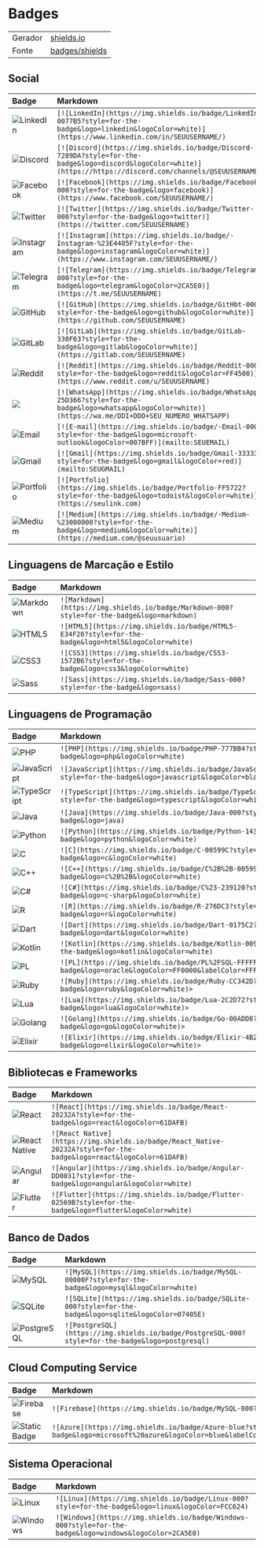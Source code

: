 # Badges

<table>
  <tr>
    <td>
      Gerador
    </td>
    <td>
       <a href="https://shields.io/">
          shields.io
       </a>
    </td>
  </tr>
  <tr>
    <td>
      Fonte
    </td>
    <td>
       <a href="https://github.com/badges/shields">
          badges/shields
       </a>
    </td>
  </tr>
</table>

## Social
<table>
  <thead>
    <tr align="left">
      <th>Badge</th>
      <th>Markdown</th>
    </tr>
  </thead>
  <tbody align="left">
    <tr>
      <td>
        <img align="center" alt="LinkedIn" src="https://img.shields.io/badge/LinkedIn-0077B5?style=for-the-badge&logo=linkedin&logoColor=white">
      </td>
      <td>
        <code>[![LinkedIn](https://img.shields.io/badge/LinkedIn-0077B5?style=for-the-badge&logo=linkedin&logoColor=white)](https://www.linkedin.com/in/SEUUSERNAME/)</code>
      </td>
    </tr>
    <tr>
      <td>
        <img align="center" alt="Discord" src="https://img.shields.io/badge/Discord-7289DA?style=for-the-badge&logo=discord&logoColor=white">
      </td>
      <td>
        <code>[![Discord](https://img.shields.io/badge/Discord-7289DA?style=for-the-badge&logo=discord&logoColor=white)](https://https://discord.com/channels/@SEUUSERNAME/)</code>
      </td>
    </tr>
    <tr>
      <td>
        <img align="center" alt="Facebook" src="https://img.shields.io/badge/Facebook-000?style=for-the-badge&logo=facebook">
      </td>
      <td>
        <code>[![Facebook](https://img.shields.io/badge/Facebook-000?style=for-the-badge&logo=facebook)](https://www.facebook.com/SEUUSERNAME/)</code>
      </td>
    </tr>
    <tr>
      <td>
        <img align="center" alt="Twitter" src="https://img.shields.io/badge/Twitter-000?style=for-the-badge&logo=twitter">
      </td>
      <td>
        <code>[![Twitter](https://img.shields.io/badge/Twitter-000?style=for-the-badge&logo=twitter)](https://twitter.com/SEUUSERNAME)</code>
      </td>
    </tr>
    <tr>
      <td>
        <img align="center" alt="Instagram" src="https://img.shields.io/badge/-Instagram-%23E4405F?style=for-the-badge&logo=instagram&logoColor=white">
      </td>
      <td>
        <code>[![Instagram](https://img.shields.io/badge/-Instagram-%23E4405F?style=for-the-badge&logo=instagram&logoColor=white)](https://www.instagram.com/SEUUSERNAME/)</code>
      </td>
    </tr>
    <tr>
      <td>
        <img align="center" alt="Telegram" src="https://img.shields.io/badge/Telegram-000?style=for-the-badge&logo=telegram">
      </td>
      <td>
        <code>[![Telegram](https://img.shields.io/badge/Telegram-000?style=for-the-badge&logo=telegram&logoColor=2CA5E0)](https://t.me/SEUUSERNAME)</code>
      </td>
    </tr>
    <tr>
      <td>
        <img align="center" alt="GitHub" src="https://img.shields.io/badge/GitHub-000?style=for-the-badge&logo=github">
      </td>
      <td>
        <code>[![GitHub](https://img.shields.io/badge/GitHbt-000?style=for-the-badge&logo=github&logoColor=white)](https://github.com/SEUUSERNAME)</code>
      </td>
    </tr>
    <tr>
      <td>
        <img align="center" alt="GitLab" src="https://img.shields.io/badge/GitLab-330F63?style=for-the-badge&logo=gitlab&logoColor=white">
      </td>
      <td>
        <code>[![GitLab](https://img.shields.io/badge/GitLab-330F63?style=for-the-badge&logo=gitlab&logoColor=white)](https://gitlab.com/SEUUSERNAME)</code>
      </td>
    </tr>
      <td>
        <img align="center" alt="Reddit" src="https://img.shields.io/badge/Reddit-000?style=for-the-badge&logo=reddit">
      </td>
      <td>
        <code>[![Reddit](https://img.shields.io/badge/Reddit-000?style=for-the-badge&logo=reddit&logoColor=FF4500)](https://www.reddit.com/u/SEUUSERNAME)</code>
      </td>
    </tr>
    <tr>
      <td>
        <img src="https://img.shields.io/badge/WhatsApp-25D366?style=for-the-badge&logo=whatsapp&logoColor=white">
      </td>
      <td>
        <code>[![WhatsApp](https://img.shields.io/badge/WhatsApp-25D366?style=for-the-badge&logo=whatsapp&logoColor=white)](https://wa.me/DDI+DDD+SEU_NUMERO_WHATSAPP)</code>
      </td>
    </tr>
      <td>
        <img align="center" alt="Email" src="https://img.shields.io/badge/-Email-000?style=for-the-badge&logo=microsoft-outlook&logoColor=007BFF">
      </td>
      <td>
        <code>[![E-mail](https://img.shields.io/badge/-Email-000?style=for-the-badge&logo=microsoft-outlook&logoColor=007BFF)](mailto:SEUEMAIL)</code>
      </td>
    </tr>
  </tr>
      <td>
        <img align="center" alt="Gmail" src="https://img.shields.io/badge/Gmail-333333?style=for-the-badge&logo=gmail&logoColor=red">
      </td>
      <td>
        <code>[![Gmail](https://img.shields.io/badge/Gmail-333333?style=for-the-badge&logo=gmail&logoColor=red)](mailto:SEUGMAIL)</code>
      </td>
    </tr>
      </tr>
      <td>
        <img align="center" alt="Portfolio" src="https://img.shields.io/badge/Portfolio-FF5722?style=for-the-badge&logo=todoist&logoColor=white">
      </td>
      <td>
        <code>[![Portfolio](https://img.shields.io/badge/Portfolio-FF5722?style=for-the-badge&logo=todoist&logoColor=white)](https://seulink.com)</code>
      </td>
    </tr>
  </tr>
      <td>
        <img align="center" alt="Medium" src="https://img.shields.io/badge/-Medium-%23000000?style=for-the-badge&logo=medium&logoColor=white">
      </td>
      <td>
        <code>[![Medium](https://img.shields.io/badge/-Medium-%23000000?style=for-the-badge&logo=medium&logoColor=white)](https://medium.com/@seuusuario)</code>
      </td>
    </tr>
  </tbody>
  <tfoot></tfoot>
</table>

## Linguagens de Marcação e Estilo
<table>
  <thead>
    <tr align="left">
      <th>Badge</th>
      <th>Markdown</th>
    </tr>
  </thead>
  <tbody align="left">
    <tr>
      <td>
        <img align="center" alt="Markdown" src="https://img.shields.io/badge/Markdown-000?style=for-the-badge&logo=markdown">
      </td>
      <td>
        <code>![Markdown](https://img.shields.io/badge/Markdown-000?style=for-the-badge&logo=markdown)</code>
      </td>
    </tr>
    <tr>
      <td>
        <img align="center" alt="HTML5" src="https://img.shields.io/badge/HTML5-E34F26?style=for-the-badge&logo=html5&logoColor=white">
      </td>
      <td>
        <code>![HTML5](https://img.shields.io/badge/HTML5-E34F26?style=for-the-badge&logo=html5&logoColor=white)</code>
      </td>
    </tr>
    <tr>
      <td>
        <img align="center" alt="CSS3" src="https://img.shields.io/badge/CSS3-1572B6?style=for-the-badge&logo=css3&logoColor=white">
      </td>
      <td>
        <code>![CSS3](https://img.shields.io/badge/CSS3-1572B6?style=for-the-badge&logo=css3&logoColor=white)</code>
      </td>
    </tr>
    <tr>
      <td>
        <img align="center" alt="Sass" src="https://img.shields.io/badge/Sass-000?style=for-the-badge&logo=sass">
      </td>
      <td>
        <code>![Sass](https://img.shields.io/badge/Sass-000?style=for-the-badge&logo=sass)</code>
      </td>
    </tr>
    
  </tbody>
  <tfoot></tfoot>
</table>

## Linguagens de Programação
<table>
  <thead>
    <tr align="left">
      <th>Badge</th>
      <th>Markdown</th>
    </tr>
  </thead>
  <tbody align="left">
  <tr>
      <td>
        <img align="center" alt="PHP" src="https://img.shields.io/badge/PHP-777BB4?style=for-the-badge&logo=php&logoColor=white">
      </td>
      <td>
        <code>![PHP](https://img.shields.io/badge/PHP-777BB4?style=for-the-badge&logo=php&logoColor=white)</code>
      </td>
    </tr>
    <tr>
      <td>
        <img align="center" alt="JavaScript" src="https://img.shields.io/badge/JavaScript-F7DF1E?style=for-the-badge&logo=javascript&logoColor=black">
      </td>
      <td>
        <code>![JavaScript](https://img.shields.io/badge/JavaScript-F7DF1E?style=for-the-badge&logo=javascript&logoColor=black)</code>
      </td>
    </tr>
    <tr>
      <td>
        <img align="center" alt="TypeScript" src="https://img.shields.io/badge/TypeScript-007ACC?style=for-the-badge&logo=typescript&logoColor=white">
      </td>
      <td>
        <code>![TypeScript](https://img.shields.io/badge/TypeScript-007ACC?style=for-the-badge&logo=typescript&logoColor=white)</code>
      </td>
    </tr>
    <tr>
      <td>
        <img align="center" alt="Java" src="https://img.shields.io/badge/Java-000?style=for-the-badge&logo=java">
      </td>
      <td>
        <code>![Java](https://img.shields.io/badge/Java-000?style=for-the-badge&logo=java)</code>
      </td>
    </tr>
    <tr>
      <td>
        <img align="center" alt="Python" src="https://img.shields.io/badge/Python-14354C?style=for-the-badge&logo=python&logoColor=white">
      </td>
      <td>
        <code>![Python](https://img.shields.io/badge/Python-14354C?style=for-the-badge&logo=python&logoColor=white)</code>
      </td>
    </tr>
    <tr>
      <td>
        <img align="center" alt="C" src="https://img.shields.io/badge/C-00599C?style=for-the-badge&logo=c&logoColor=white">
      </td>
      <td>
        <code>![C](https://img.shields.io/badge/C-00599C?style=for-the-badge&logo=c&logoColor=white)</code>
      </td>
    </tr>
    <tr>
      <td>
        <img align="center" alt="C++" src="https://img.shields.io/badge/C%2B%2B-00599C?style=for-the-badge&logo=c%2B%2B&logoColor=white">
      </td>
      <td>
        <code>![C++](https://img.shields.io/badge/C%2B%2B-00599C?style=for-the-badge&logo=c%2B%2B&logoColor=white)</code>
      </td>
    </tr>
    <tr>
      <td>
        <img align="center" alt="C#" src="https://img.shields.io/badge/C%23-239120?style=for-the-badge&logo=c-sharp&logoColor=white">
      </td>
      <td>
        <code>![C#](https://img.shields.io/badge/C%23-239120?style=for-the-badge&logo=c-sharp&logoColor=white)</code>
      </td>
    </tr>
    <tr>
      <td>
        <img align="center" alt="R" src="https://img.shields.io/badge/R-276DC3?style=for-the-badge&logo=r&logoColor=white">
      </td>
      <td>
        <code>![R](https://img.shields.io/badge/R-276DC3?style=for-the-badge&logo=r&logoColor=white)</code>
      </td>
    </tr>
    <tr>
      <td>
        <img align="center" alt="Dart" src="https://img.shields.io/badge/Dart-0175C2?style=for-the-badge&logo=dart&logoColor=white">
      </td>
      <td>
        <code>![Dart](https://img.shields.io/badge/Dart-0175C2?style=for-the-badge&logo=dart&logoColor=white)</code>
      </td>
    </tr>
      <td>
        <img align="center" alt="Kotlin" src="https://img.shields.io/badge/Kotlin-0095D5?&style=for-the-badge&logo=kotlin&logoColor=white">
      </td>
      <td>
        <code>![Kotlin](https://img.shields.io/badge/Kotlin-0095D5?&style=for-the-badge&logo=kotlin&logoColor=white)</code>
      </td>
    <tr>
      <td>
        <img align="center" alt="PL" <img alt="Static Badge" src="https://img.shields.io/badge/PL%2FSQL-FFFFFF?style=for-the-badge&logo=oracle&logoColor=FF0000&labelColor=FFFFFF&color=FF0000">
      </td>
      <td>
        <code>![PL](https://img.shields.io/badge/PL%2FSQL-FFFFFF?style=for-the-badge&logo=oracle&logoColor=FF0000&labelColor=FFFFFF&color=FF0000)></code>
      </td>
    </tr>
    <tr>
      <td>
        <img align="center" alt="Ruby" <img alt="Static Badge" src="https://img.shields.io/badge/Ruby-CC342D?style=for-the-badge&logo=ruby&logoColor=white">
      </td>
      <td>
        <code>![Ruby](https://img.shields.io/badge/Ruby-CC342D?style=for-the-badge&logo=ruby&logoColor=white)></code>
      </td>
    </tr>
    <tr>
      <td>
        <img align="center" alt="Lua" <img alt="Static Badge" src="https://img.shields.io/badge/Lua-2C2D72?style=for-the-badge&logo=lua&logoColor=white">
      </td>
      <td>
        <code>![Lua](https://img.shields.io/badge/Lua-2C2D72?style=for-the-badge&logo=lua&logoColor=white)></code>
      </td>
    </tr>
    <tr>
      <td>
        <img align="center" alt="Golang" <img alt="Static Badge" src="https://img.shields.io/badge/Go-00ADD8?style=for-the-badge&logo=go&logoColor=white">
      </td>
      <td>
        <code>![Golang](https://img.shields.io/badge/Go-00ADD8?style=for-the-badge&logo=go&logoColor=white)></code>
      </td>
    </tr>
    <tr>
      <td>
        <img align="center" alt="Elixir" <img alt="Static Badge" src="https://img.shields.io/badge/Elixir-4B275F?style=for-the-badge&logo=elixir&logoColor=white">
      </td>
      <td>
        <code>![Elixir](https://img.shields.io/badge/Elixir-4B275F?style=for-the-badge&logo=elixir&logoColor=white)></code>
      </td>
    </tr>
  </tbody>
  <tfoot></tfoot>
</table>

## Bibliotecas e Frameworks
<table>
  <thead>
    <tr align="left">
      <th>Badge</th>
      <th>Markdown</th>
    </tr>
  </thead>
  <tbody align="left">
    <tr>
      <td>
        <img align="center" alt="React" src="https://img.shields.io/badge/React-20232A?style=for-the-badge&logo=react&logoColor=61DAFB">
      </td>
      <td>
        <code>![React](https://img.shields.io/badge/React-20232A?style=for-the-badge&logo=react&logoColor=61DAFB)</code>
      </td>
    </tr>
    <tr>
      <td>
        <img align="center" alt="React Native" src="https://img.shields.io/badge/React_Native-20232A?style=for-the-badge&logo=react&logoColor=61DAFB">
      </td>
      <td>
        <code>![React Native](https://img.shields.io/badge/React_Native-20232A?style=for-the-badge&logo=react&logoColor=61DAFB)</code>
      </td>
    </tr>
    <tr>
      <td>
        <img align="center" alt="Angular" src="https://img.shields.io/badge/Angular-DD0031?style=for-the-badge&logo=angular&logoColor=white">
      </td>
      <td>
        <code>![Angular](https://img.shields.io/badge/Angular-DD0031?style=for-the-badge&logo=angular&logoColor=white)</code>
      </td>
    </tr>
    <tr>
      <td>
        <img align="center" alt="Flutter" src="https://img.shields.io/badge/Flutter-02569B?style=for-the-badge&logo=flutter&logoColor=white">
      </td>
      <td>
        <code>![Flutter](https://img.shields.io/badge/Flutter-02569B?style=for-the-badge&logo=flutter&logoColor=white)</code>
      </td>
    </tr>
  </tbody>
  <tfoot></tfoot>
</table>

## Banco de Dados
<table>
  <thead>
    <tr align="left">
      <th>Badge</th>
      <th>Markdown</th>
    </tr>
  </thead>
  <tbody align="left">
    <tr>
      <td>
        <img align="center" alt="MySQL" src="https://img.shields.io/badge/MySQL-00000F?style=for-the-badge&logo=mysql&logoColor=white">
      </td>
      <td>
        <code>![MySQL](https://img.shields.io/badge/MySQL-00000F?style=for-the-badge&logo=mysql&logoColor=white)</code>
      </td>
    </tr>
    <tr>
      <td>
        <img align="center" alt="SQLite" src="https://img.shields.io/badge/SQLite-000?style=for-the-badge&logo=sqlite&logoColor=07405E">
      </td>
      <td>
        <code>![SQLite](https://img.shields.io/badge/SQLite-000?style=for-the-badge&logo=sqlite&logoColor=07405E)</code>
      </td>
    </tr>
    <tr>
      <td>
        <img align="center" alt="PostgreSQL" src="https://img.shields.io/badge/PostgreSQL-000?style=for-the-badge&logo=postgresql">
      </td>
      <td>
        <code>![PostgreSQL](https://img.shields.io/badge/PostgreSQL-000?style=for-the-badge&logo=postgresql)</code>
      </td>
    </tr>
  </tbody>
  <tfoot></tfoot>
</table>

## Cloud Computing Service

<table>
  <thead>
    <tr align="left">
      <th>Badge</th>
      <th>Markdown</th>
    </tr>
  </thead>
  <tbody align="left">
    <tr>
      <td>
        <img align="center" alt="Firebase" src="https://img.shields.io/badge/Firebase-000?style=for-the-badge&logo=firebase">
      </td>
      <td>
        <code>![Firebase](https://img.shields.io/badge/MySQL-000?style=for-the-badge&logo=firebase&logoColor=ffca28)</code>
      </td>
    </tr>
     <tr>
      <td>
       <img align="center" alt="Static Badge" src="https://img.shields.io/badge/Azure-blue?style=for-the-badge&logo=microsoft%20azure&logoColor=blue&labelColor=FFFFFF&link=https%3A%2F%2Fimages.app.goo.gl%2FK7PN1jYJd57x4q7A8">
      </td>
      <td>
        <code>![Azure](https://img.shields.io/badge/Azure-blue?style=for-the-badge&logo=microsoft%20azure&logoColor=blue&labelColor=FFFFFF&link=https%3A%2F%2Fimages.app.goo.gl%2FK7PN1jYJd57x4q7A8)</code>
      </td>
    </tr>
  </tbody>
  <tfoot></tfoot>
</table>

## Sistema Operacional

<table>
  <thead>
    <tr align="left">
      <th>Badge</th>
      <th>Markdown</th>
    </tr>
  </thead>
  <tbody align="left">
    <tr>
      <td>
        <img align="center" alt="Linux" src="https://img.shields.io/badge/Linux-000?style=for-the-badge&logo=linux">
      </td>
      <td>
        <code>![Linux](https://img.shields.io/badge/Linux-000?style=for-the-badge&logo=linux&logoColor=FCC624)</code>
      </td>
    </tr>
    <tr>
      <td>
        <img align="center" alt="Windows" src="https://img.shields.io/badge/Windows-000?style=for-the-badge&logo=windows&logoColor=2CA5E0">
      </td>
      <td>
        <code>![Windows](https://img.shields.io/badge/Windows-000?style=for-the-badge&logo=windows&logoColor=2CA5E0)</code>
      </td>
    </tr>
  </tbody>
  <tfoot></tfoot>
</table>
